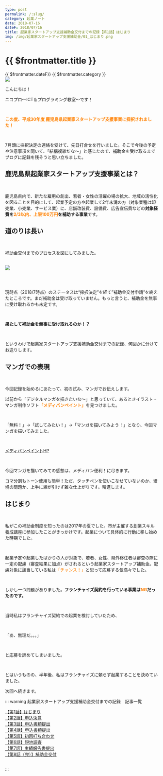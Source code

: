 ```yaml
---
type: post
permalink: /:slug/
category: 起業ノート
date: 2018-07-16
dateF: 2018/07/16
title: 起業家スタートアップ支援補助金交付までの記録【第1話】はじまり
img: /img/起業家スタートアップ支援補助金/01_はじまり.png
---
```


# {{ $frontmatter.title }}

<div>
<span class="post-date">{{ $frontmatter.dateF}}</span>
<span class="post-category">{{ $frontmatter.category }}</span>
</div>

<img class="post-in-image" src="/img/起業家スタートアップ支援補助金/01_はじまり.png"/>

こんにちは！

ニコプロ～ICT＆プログラミング教室～です！

<br>

**<font color="#ff8000">この度、平成30年度 鹿児島県起業家スタートアップ支援事業に採択されました！</font>**

<br>

7月頭に採択決定の連絡を受けて、先日打合せを行いました。そこで今後の予定や注意事項を聞いて、「結構複雑だな～」と感じたので、補助金を受け取るまでブログに記録を残そうと思い立ちました。

## 鹿児島県起業家スタートアップ支援事業とは？
<br>

鹿児島県内で、新たな雇用の創出、若者・女性の活躍の場の拡大、地域の活性化を図ることを目的にして、起業予定の方や起業して2年未満の方（対象業種は卸売業、小売業、サービス業）に、店舗改装費、設備費、広告宣伝費などの**対象経費を<font color="#ff8000">2/3以内、上限100万円</font>を補助する事業**です。

## 道のりは長い
<br>

補助金交付までのプロセスを図にしてみました。

<br>

<img src="/img/起業家スタートアップ支援補助金/流れ.png"/>

<br><br>

現時点（2018/7時点）のステータスは“採択決定”を経て”補助金交付申請”を終えたところです。まだ補助金は受け取っていません。もっと言うと、補助金を無事に受け取れるかも未定です。

<br>

**果たして補助金を無事に受け取れるのか！？**

<br>

というわけで起業家スタートアップ支援補助金交付までの記録、何回かに分けてお送りします。

## マンガでの表現
<br>

今回記録を始めるにあたって、初の試み、マンガでお伝えします。

以前から「デジタルマンガを描きたいな～」と思っていて、あるときイラスト・マンガ制作ソフト<font color="#ff8000">**「メディバンペイント」**</font>を見つけました。

<br>

「無料！」→「試してみたい！」→「マンガを描いてみよう！」となり、今回マンガを描いてみました。

<br>

<a href="https://medibangpaint.com/" target="_blank">メディバンペイントHP</a>

<br>

今回マンガを描いてみての感想は、メディバン便利！に尽きます。

コマ分割もトーン使用も簡単！ただ、タッチペンを使いこなせていないのか、環境の問題か、上手に線が引けず雑な仕上がりです。精進します。

## はじまり
<br>

私がこの補助金制度を知ったのは2017年の夏でした。市が主催する創業スキル養成講座に参加したことがきっかけです。起業について具体的に行動に移し始めた時期でした。

<br>

起業予定や起業したばかりの人が対象で、若者、女性、県外移住者は審査の際に一定の配慮（審査結果に加点）がされるという起業家スタートアップ補助金。配慮対象に該当している私は<font color="#ff8000">「チャンス！」</font>と思って応募する気満々でした。

<br>

しかし一つ問題がありました。**フランチャイズ契約を行っている事業は<font color="#ff8000">NG</font>だったのです。**

<br>

当時私はフランチャイズ契約での起業を検討していたため、

<br>

「あ、無理だ。。。」

<br>

と応募を諦めてしまいました。

<br>

とはいうものの、半年後、私はフランチャイズに頼らず起業することを決めていました。

次回へ続きます。

::: warning 起業家スタートアップ支援補助金交付までの記録　記事一覧
<br>

[【第1話】はじまり](/kigyoka-hojokin-1/)  
[【第2話】申込決意](/kigyoka-hojokin-2/)  
[【第3話】申込書類提出](/kigyoka-hojokin-3/)  
[【第4話】申込書類提出](/kigyoka-hojokin-4/)  
[【第5話】初回打ち合わせ](/kigyoka-hojokin-5/)  
[【第6話】現地調査](/kigyoka-hojokin-6/)  
[【第7話】実績報告書提出](/kigyoka-hojokin-7/)  
[【第8話（完）】補助金交付](/kigyoka-hojokin-8/)  

<br>
:::
